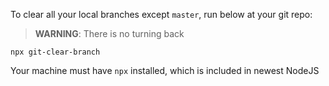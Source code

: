 To clear all your local branches except `master`, run below at your git repo:

> **WARNING**: There is no turning back

```
npx git-clear-branch
```

Your machine must have `npx` installed, which is included in newest NodeJS
